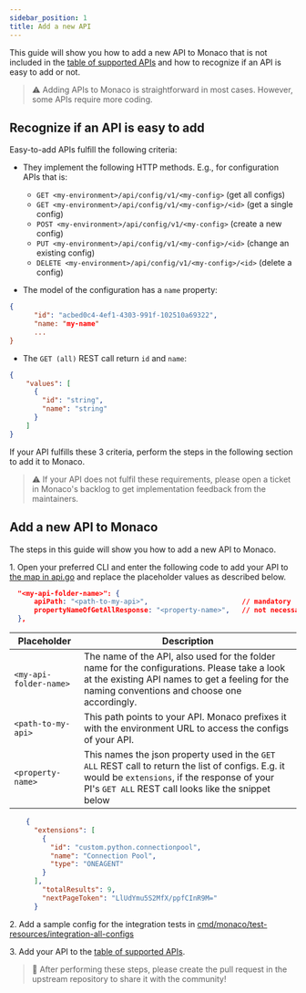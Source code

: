 ```yaml
---
sidebar_position: 1
title: Add a new API
---
```


This guide will show you how to add a new API to Monaco that is not included in the [table of supported APIs](https://github.com/dynatrace-oss/dynatrace-monitoring-as-code#configuration-types--apis) and how to recognize if an API is easy to add or not. 

> :warning: Adding APIs to Monaco is straightforward in most cases. However, some APIs require more coding.

## Recognize if an API is easy to add

Easy-to-add APIs fulfill the following criteria: 

* They implement the following HTTP methods. E.g., for configuration APIs that is: 
  * `GET <my-environment>/api/config/v1/<my-config>` (get all configs)
  * `GET <my-environment>/api/config/v1/<my-config>/<id>` (get a single config)
  * `POST <my-environment>/api/config/v1/<my-config>` (create a new config)
  * `PUT <my-environment>/api/config/v1/<my-config>/<id>` (change an existing config)
  * `DELETE <my-environment>/api/config/v1/<my-config>/<id>` (delete a config)

* The model of the configuration has a `name` property: 
 
```json
{
      "id": "acbed0c4-4ef1-4303-991f-102510a69322",
      "name: "my-name"
      ...
}
```

* The `GET (all)` REST call return `id` and `name`:

```json
{
    "values": [
      {
        "id": "string",
        "name": "string"
      }
    ]
}
```

If your API fulfills these 3 criteria, perform the steps in the following section to add it to Monaco.

> :warning: If your API does not fulfil these requirements, please open a ticket in Monaco's backlog
to get implementation feedback from the maintainers.


## Add a new API to Monaco

The steps in this guide will show you how to add a new API to Monaco. 

1\. Open your preferred CLI and enter the following code to add your API to [the map in api.go](https://github.com/dynatrace-oss/dynatrace-monitoring-as-code/blob/main/pkg/api/api.go#L25) and replace the placeholder values as described below. 

```json
  "<my-api-folder-name>": {
      apiPath: "<path-to-my-api>",                       // mandatory
      propertyNameOfGetAllResponse: "<property-name>",   // not necessary in case of "values"
  },
```

| Placeholder     | Description | 
| ----------- | ----------- | 
| <nobr>`<my-api-folder-name>`</nobr> | The name of the API, also used for the folder name for the configurations. Please take a look at the existing API names to get a feeling for the naming conventions and choose one accordingly.|
| <nobr>`<path-to-my-api>`</nobr> | This path points to your API. Monaco prefixes it with the environment URL to access the configs of your API. |
| <nobr>`<property-name>`</nobr> | This names the json property used in the `GET ALL` REST call to return the list of configs. E.g. it would be `extensions`, if the response of your PI's `GET ALL` REST call looks like the snippet below|

  
```json
    {
      "extensions": [
        {
          "id": "custom.python.connectionpool",
          "name": "Connection Pool",
          "type": "ONEAGENT"
        }
      ],
        "totalResults": 9,
        "nextPageToken": "LlUdYmu5S2MfX/ppfCInR9M="
      }
```

2\. Add a sample config for the integration tests in [cmd/monaco/test-resources/integration-all-configs](https://github.com/dynatrace-oss/dynatrace-monitoring-as-code/tree/main/cmd/monaco/test-resources/integration-all-configs)

3\. Add your API to the [table of supported APIs](https://github.com/dynatrace-oss/dynatrace-monitoring-as-code#configuration-types--apis).

> :rocket: After performing these steps, please create the pull request in the upstream repository to share it with the community! 